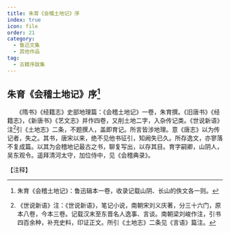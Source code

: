 ```yaml
---
title: 朱育《会稽土地记》序
index: true
icon: file
order: 21
category:
  - 鲁迅文集
  - 其他作品
tag:  
  - 古籍序跋集
---
```


## 朱育《会稽土地记》序[^1]

　　《隋书》《经籍志》史部地理篇：《会稽土地记》一卷，朱育撰。《旧唐书》《经籍志》，《新唐书》《艺文志》并作四卷，又削土地二字，入杂传记类。《世说新语》注[^2]引《土地志》二条，不题撰人，盖即育记。所言皆涉地理。意《唐志》以为传记者，失之。其书，唐宋以来，绝不见他书征引，知阙失已久。所存逸文，亦寥落不复成篇。以其为会稽地记最古之书，聊复写出，以存其目。育字嗣卿，山阴人，吴东观令。遥拜清河太守，加位侍中，见《会稽典录》。

【注释】

[^1]: 朱育《会稽土地记》：鲁迅辑本一卷，收录记载山阴、长山的佚文各一则。

[^2]: 《世说新语》注：《世说新语》，笔记小说，南朝宋刘义庆著，分三十六门，原本八卷，今本三卷。记载汉末至东晋名人逸事、言谈。南朝梁刘峻作注，引书四百余种，补充史料，印证正文。所引《土地志》二条见《言语》篇注。
